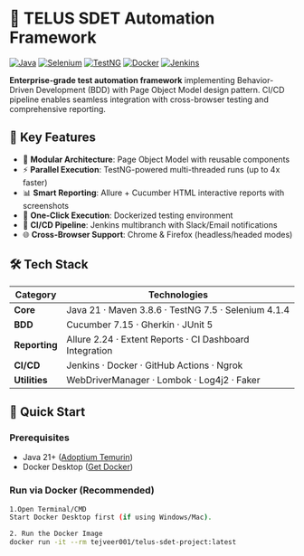 # 🚀 TELUS SDET Automation Framework

[![Java](https://img.shields.io/badge/Java-21-%23ED8B00?logo=openjdk)](https://java.com)
[![Selenium](https://img.shields.io/badge/Selenium-4.1.4-%43B02A?logo=selenium)](https://selenium.dev)
[![TestNG](https://img.shields.io/badge/TestNG-7.5-%23FF6A00)](https://testng.org)
[![Docker](https://img.shields.io/badge/Docker-24.0-%232496ED?logo=docker)](https://docker.com)
[![Jenkins](https://img.shields.io/badge/Jenkins-2.414-%23D24939?logo=jenkins)](http://your-ngrok-url.ngrok.io/job/Telus-SDET-Pipeline/build?token=YOUR_TOKEN)

**Enterprise-grade test automation framework** implementing Behavior-Driven Development (BDD) with Page Object Model design pattern. CI/CD pipeline enables seamless integration with cross-browser testing and comprehensive reporting.

## 🌟 Key Features
- 🧩 **Modular Architecture**: Page Object Model with reusable components
- ⚡ **Parallel Execution**: TestNG-powered multi-threaded runs (up to 4x faster)
- 📊 **Smart Reporting**: Allure + Cucumber HTML interactive reports with screenshots
- 🐳 **One-Click Execution**: Dockerized testing environment
- 🤖 **CI/CD Pipeline**: Jenkins multibranch with Slack/Email notifications
- 🌐 **Cross-Browser Support**: Chrome & Firefox (headless/headed modes)

## 🛠 Tech Stack
| Category        | Technologies                                                                 |
|-----------------|-----------------------------------------------------------------------------|
| **Core**        | Java 21 · Maven 3.8.6 · TestNG 7.5 · Selenium 4.1.4                        |
| **BDD**         | Cucumber 7.15 · Gherkin · JUnit 5                                          |
| **Reporting**   | Allure 2.24 · Extent Reports · CI Dashboard Integration                    |
| **CI/CD**       | Jenkins · Docker · GitHub Actions · Ngrok                                  |
| **Utilities**   | WebDriverManager · Lombok · Log4j2 · Faker                                 |

## 🚀 Quick Start

### Prerequisites
- Java 21+ ([Adoptium Temurin](https://adoptium.net/))
- Docker Desktop ([Get Docker](https://www.docker.com/products/docker-desktop/))

### Run via Docker (Recommended)
```bash
1.Open Terminal/CMD
Start Docker Desktop first (if using Windows/Mac).

2. Run the Docker Image
docker run -it --rm tejveer001/telus-sdet-project:latest

